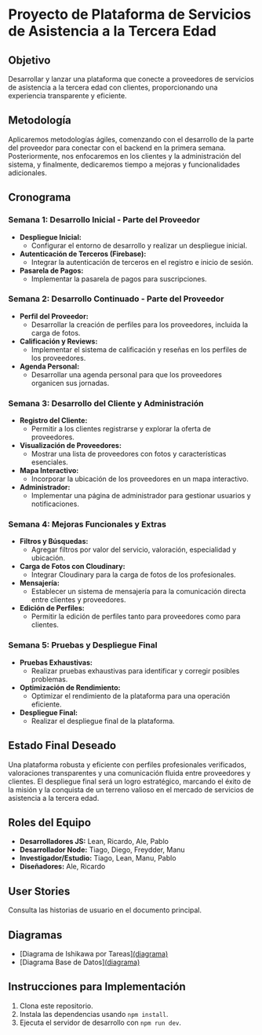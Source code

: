 # Proyecto de Plataforma de Servicios de Asistencia a la Tercera Edad

## Objetivo
Desarrollar y lanzar una plataforma que conecte a proveedores de servicios de asistencia a la tercera edad con clientes, proporcionando una experiencia transparente y eficiente.

## Metodología
Aplicaremos metodologías ágiles, comenzando con el desarrollo de la parte del proveedor para conectar con el backend en la primera semana. Posteriormente, nos enfocaremos en los clientes y la administración del sistema, y finalmente, dedicaremos tiempo a mejoras y funcionalidades adicionales.

## Cronograma

### Semana 1: Desarrollo Inicial - Parte del Proveedor
- **Despliegue Inicial:**
  - Configurar el entorno de desarrollo y realizar un despliegue inicial.
- **Autenticación de Terceros (Firebase):**
  - Integrar la autenticación de terceros en el registro e inicio de sesión.
- **Pasarela de Pagos:**
  - Implementar la pasarela de pagos para suscripciones.

### Semana 2: Desarrollo Continuado - Parte del Proveedor
- **Perfil del Proveedor:**
  - Desarrollar la creación de perfiles para los proveedores, incluida la carga de fotos.
- **Calificación y Reviews:**
  - Implementar el sistema de calificación y reseñas en los perfiles de los proveedores.
- **Agenda Personal:**
  - Desarrollar una agenda personal para que los proveedores organicen sus jornadas.

### Semana 3: Desarrollo del Cliente y Administración
- **Registro del Cliente:**
  - Permitir a los clientes registrarse y explorar la oferta de proveedores.
- **Visualización de Proveedores:**
  - Mostrar una lista de proveedores con fotos y características esenciales.
- **Mapa Interactivo:**
  - Incorporar la ubicación de los proveedores en un mapa interactivo.
- **Administrador:**
  - Implementar una página de administrador para gestionar usuarios y notificaciones.

### Semana 4: Mejoras Funcionales y Extras
- **Filtros y Búsquedas:**
  - Agregar filtros por valor del servicio, valoración, especialidad y ubicación.
- **Carga de Fotos con Cloudinary:**
  - Integrar Cloudinary para la carga de fotos de los profesionales.
- **Mensajería:**
  - Establecer un sistema de mensajería para la comunicación directa entre clientes y proveedores.
- **Edición de Perfiles:**
  - Permitir la edición de perfiles tanto para proveedores como para clientes.

### Semana 5: Pruebas y Despliegue Final
- **Pruebas Exhaustivas:**
  - Realizar pruebas exhaustivas para identificar y corregir posibles problemas.
- **Optimización de Rendimiento:**
  - Optimizar el rendimiento de la plataforma para una operación eficiente.
- **Despliegue Final:**
  - Realizar el despliegue final de la plataforma.

## Estado Final Deseado
Una plataforma robusta y eficiente con perfiles profesionales verificados, valoraciones transparentes y una comunicación fluida entre proveedores y clientes. El despliegue final será un logro estratégico, marcando el éxito de la misión y la conquista de un terreno valioso en el mercado de servicios de asistencia a la tercera edad.

## Roles del Equipo
- **Desarrolladores JS:** Lean, Ricardo, Ale, Pablo
- **Desarrollador Node:** Tiago, Diego, Freydder, Manu
- **Investigador/Estudio:** Tiago, Lean, Manu, Pablo
- **Diseñadores:** Ale, Ricardo

## User Stories
Consulta las historias de usuario en el documento principal.

## Diagramas
- [Diagrama de Ishikawa por Tareas][(diagrama)](https://excalidraw.com/#json=HCMjsqMg6TbkcZrT65BC2,hpV8_DXeRq8OC4qpk0m7pw)
- [Diagrama Base de Datos][(diagrama)](https://dbdiagram.io/d/Proyecto-Final-Primer-boceto-65ab3dd0ac844320ae52cdc2)

## Instrucciones para Implementación
1. Clona este repositorio.
2. Instala las dependencias usando `npm install`.
3. Ejecuta el servidor de desarrollo con `npm run dev`.

